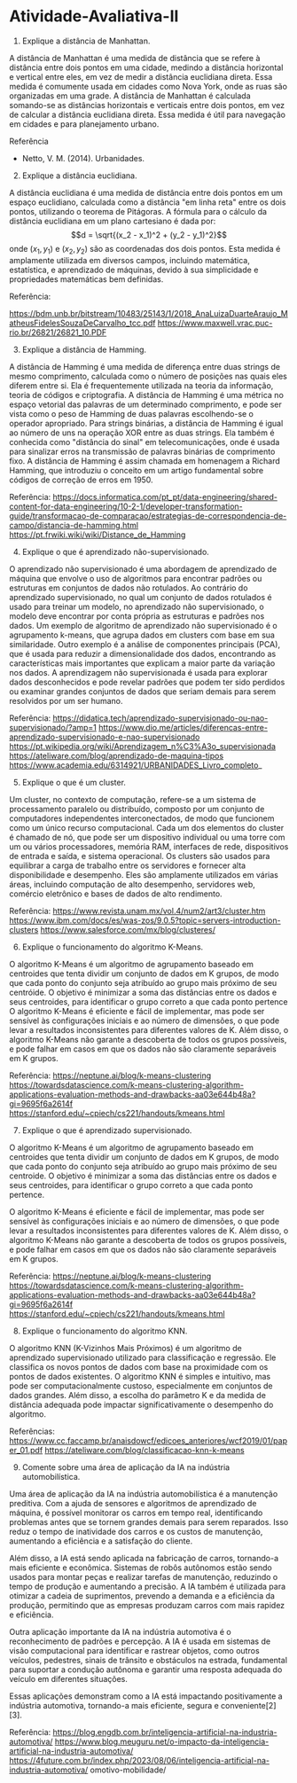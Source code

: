 # Atividade-Avaliativa-II

1. Explique a distância de Manhattan.

A distância de Manhattan é uma medida de distância que se refere à distância entre dois pontos em uma cidade, medindo a distância horizontal e vertical entre eles, em vez de medir a distância euclidiana direta. Essa medida é comumente usada em cidades como Nova York, onde as ruas são organizadas em uma grade. A distância de Manhattan é calculada somando-se as distâncias horizontais e verticais entre dois pontos, em vez de calcular a distância euclidiana direta. Essa medida é útil para navegação em cidades e para planejamento urbano.

Referência
 - Netto, V. M. (2014). Urbanidades.

2. Explique a distância euclidiana.

A distância euclidiana é uma medida de distância entre dois pontos em um espaço euclidiano, calculada como a distância "em linha reta" entre os dois pontos, utilizando o teorema de Pitágoras. A fórmula para o cálculo da distância euclidiana em um plano cartesiano é dada por: $$d = \sqrt{(x_2 - x_1)^2 + (y_2 - y_1)^2}$$ onde $(x_1, y_1)$ e $(x_2, y_2)$ são as coordenadas dos dois pontos. Esta medida é amplamente utilizada em diversos campos, incluindo matemática, estatística, e aprendizado de máquinas, devido à sua simplicidade e propriedades matemáticas bem definidas.

Referência:

https://bdm.unb.br/bitstream/10483/25143/1/2018_AnaLuizaDuarteAraujo_MatheusFidelesSouzaDeCarvalho_tcc.pdf
 https://www.maxwell.vrac.puc-rio.br/26821/26821_10.PDF

3. Explique a distância de Hamming.

A distância de Hamming é uma medida de diferença entre duas strings de mesmo comprimento, calculada como o número de posições nas quais eles diferem entre si. Ela é frequentemente utilizada na teoria da informação, teoria de códigos e criptografia. A distância de Hamming é uma métrica no espaço vetorial das palavras de um determinado comprimento, e pode ser vista como o peso de Hamming de duas palavras escolhendo-se o operador apropriado. Para strings binárias, a distância de Hamming é igual ao número de uns na operação XOR entre as duas strings. Ela também é conhecida como "distância do sinal" em telecomunicações, onde é usada para sinalizar erros na transmissão de palavras binárias de comprimento fixo. A distância de Hamming é assim chamada em homenagem a Richard Hamming, que introduziu o conceito em um artigo fundamental sobre códigos de correção de erros em 1950.

Referência:
https://docs.informatica.com/pt_pt/data-engineering/shared-content-for-data-engineering/10-2-1/developer-transformation-guide/transformacao-de-comparacao/estrategias-de-correspondencia-de-campo/distancia-de-hamming.html
https://pt.frwiki.wiki/wiki/Distance_de_Hamming

4. Explique o que é aprendizado não-supervisionado.

O aprendizado não supervisionado é uma abordagem de aprendizado de máquina que envolve o uso de algoritmos para encontrar padrões ou estruturas em conjuntos de dados não rotulados. Ao contrário do aprendizado supervisionado, no qual um conjunto de dados rotulados é usado para treinar um modelo, no aprendizado não supervisionado, o modelo deve encontrar por conta própria as estruturas e padrões nos dados. Um exemplo de algoritmo de aprendizado não supervisionado é o agrupamento k-means, que agrupa dados em clusters com base em sua similaridade. Outro exemplo é a análise de componentes principais (PCA), que é usada para reduzir a dimensionalidade dos dados, encontrando as características mais importantes que explicam a maior parte da variação nos dados. A aprendizagem não supervisionada é usada para explorar dados desconhecidos e pode revelar padrões que podem ter sido perdidos ou examinar grandes conjuntos de dados que seriam demais para serem resolvidos por um ser humano.

Referência:
https://didatica.tech/aprendizado-supervisionado-ou-nao-supervisionado/?amp=1
https://www.dio.me/articles/diferencas-entre-aprendizado-supervisionado-e-nao-supervisionado
https://pt.wikipedia.org/wiki/Aprendizagem_n%C3%A3o_supervisionada
https://ateliware.com/blog/aprendizado-de-maquina-tipos
https://www.academia.edu/6314921/URBANIDADES_Livro_completo_


5. Explique o que é um cluster.

Um cluster, no contexto de computação, refere-se a um sistema de processamento paralelo ou distribuído, composto por um conjunto de computadores independentes interconectados, de modo que funcionem como um único recurso computacional. Cada um dos elementos do cluster é chamado de nó, que pode ser um dispositivo individual ou uma torre com um ou vários processadores, memória RAM, interfaces de rede, dispositivos de entrada e saída, e sistema operacional. Os clusters são usados para equilibrar a carga de trabalho entre os servidores e fornecer alta disponibilidade e desempenho. Eles são amplamente utilizados em várias áreas, incluindo computação de alto desempenho, servidores web, comércio eletrônico e bases de dados de alto rendimento.

Referência:
https://www.revista.unam.mx/vol.4/num2/art3/cluster.htm
https://www.ibm.com/docs/es/was-zos/9.0.5?topic=servers-introduction-clusters
https://www.salesforce.com/mx/blog/clusteres/







6. Explique o funcionamento do algoritmo K-Means.

O algoritmo K-Means é um algoritmo de agrupamento baseado em centroides que tenta dividir um conjunto de dados em K grupos, de modo que cada ponto do conjunto seja atribuído ao grupo mais próximo de seu centróide. O objetivo é minimizar a soma das distâncias entre os dados e seus centroides, para identificar o grupo correto a que cada ponto pertence
O algoritmo K-Means é eficiente e fácil de implementar, mas pode ser sensível às configurações iniciais e ao número de dimensões, o que pode levar a resultados inconsistentes para diferentes valores de K. Além disso, o algoritmo K-Means não garante a descoberta de todos os grupos possíveis, e pode falhar em casos em que os dados não são claramente separáveis em K grupos.

Referência:
https://neptune.ai/blog/k-means-clustering
https://towardsdatascience.com/k-means-clustering-algorithm-applications-evaluation-methods-and-drawbacks-aa03e644b48a?gi=9695f6a2614f
https://stanford.edu/~cpiech/cs221/handouts/kmeans.html




7. Explique o que é aprendizado supervisionado.

O algoritmo K-Means é um algoritmo de agrupamento baseado em centroides que tenta dividir um conjunto de dados em K grupos, de modo que cada ponto do conjunto seja atribuído ao grupo mais próximo de seu centroide. O objetivo é minimizar a soma das distâncias entre os dados e seus centroides, para identificar o grupo correto a que cada ponto pertence.

O algoritmo K-Means é eficiente e fácil de implementar, mas pode ser sensível às configurações iniciais e ao número de dimensões, o que pode levar a resultados inconsistentes para diferentes valores de K. Além disso, o algoritmo K-Means não garante a descoberta de todos os grupos possíveis, e pode falhar em casos em que os dados não são claramente separáveis em K grupos.

Referência:
https://neptune.ai/blog/k-means-clustering
https://towardsdatascience.com/k-means-clustering-algorithm-applications-evaluation-methods-and-drawbacks-aa03e644b48a?gi=9695f6a2614f
https://stanford.edu/~cpiech/cs221/handouts/kmeans.html







8. Explique o funcionamento do algoritmo KNN.

O algoritmo KNN (K-Vizinhos Mais Próximos) é um algoritmo de aprendizado supervisionado utilizado para classificação e regressão. Ele classifica os novos pontos de dados com base na proximidade com os pontos de dados existentes. 
O algoritmo KNN é simples e intuitivo, mas pode ser computacionalmente custoso, especialmente em conjuntos de dados grandes. Além disso, a escolha do parâmetro K e da medida de distância adequada pode impactar significativamente o desempenho do algoritmo.

Referências:
 https://www.cc.faccamp.br/anaisdowcf/edicoes_anteriores/wcf2019/01/paper_01.pdf
 https://ateliware.com/blog/classificacao-knn-k-means



9. Comente sobre uma área de aplicação da IA na indústria automobilística.

Uma área de aplicação da IA na indústria automobilística é a manutenção preditiva. Com a ajuda de sensores e algoritmos de aprendizado de máquina, é possível monitorar os carros em tempo real, identificando problemas antes que se tornem grandes demais para serem reparados. Isso reduz o tempo de inatividade dos carros e os custos de manutenção, aumentando a eficiência e a satisfação do cliente.

Além disso, a IA está sendo aplicada na fabricação de carros, tornando-a mais eficiente e econômica. Sistemas de robôs autônomos estão sendo usados para montar peças e realizar tarefas de manutenção, reduzindo o tempo de produção e aumentando a precisão. A IA também é utilizada para otimizar a cadeia de suprimentos, prevendo a demanda e a eficiência da produção, permitindo que as empresas produzam carros com mais rapidez e eficiência.

Outra aplicação importante da IA na indústria automotiva é o reconhecimento de padrões e percepção. A IA é usada em sistemas de visão computacional para identificar e rastrear objetos, como outros veículos, pedestres, sinais de trânsito e obstáculos na estrada, fundamental para suportar a condução autônoma e garantir uma resposta adequada do veículo em diferentes situações.

Essas aplicações demonstram como a IA está impactando positivamente a indústria automotiva, tornando-a mais eficiente, segura e conveniente[2][3].

Referência:
 https://blog.engdb.com.br/inteligencia-artificial-na-industria-automotiva/
 https://www.blog.meuguru.net/o-impacto-da-inteligencia-artificial-na-industria-automotiva/
 https://4future.com.br/index.php/2023/08/06/inteligencia-artificial-na-industria-automotiva/
omotivo-mobilidade/
